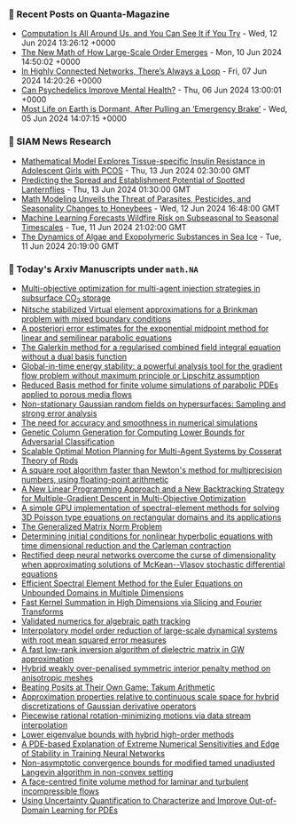 ### 📝 Recent Posts on Quanta-Magazine
<!-- quanta starts -->
* <a href="https://www.quantamagazine.org/computation-is-all-around-us-and-you-can-see-it-if-you-try-20240612/">Computation Is All Around Us, and You Can See It if You Try</a> - Wed, 12 Jun 2024 13:26:12 +0000
* <a href="https://www.quantamagazine.org/the-new-math-of-how-large-scale-order-emerges-20240610/">The New Math of How Large-Scale Order Emerges</a> - Mon, 10 Jun 2024 14:50:02 +0000
* <a href="https://www.quantamagazine.org/in-highly-connected-networks-theres-always-a-loop-20240607/">In Highly Connected Networks, There’s Always a Loop</a> - Fri, 07 Jun 2024 14:20:26 +0000
* <a href="https://www.quantamagazine.org/can-psychedelics-improve-mental-health-20240606/">Can Psychedelics Improve Mental Health?</a> - Thu, 06 Jun 2024 13:00:01 +0000
* <a href="https://www.quantamagazine.org/most-life-on-earth-is-dormant-after-pulling-an-emergency-brake-20240605/">Most Life on Earth is Dormant, After Pulling an ‘Emergency Brake’</a> - Wed, 05 Jun 2024 14:07:15 +0000
<!-- quanta ends -->

### 📝 SIAM News Research
<!-- siam-news starts -->
* <a href="https://sinews.siam.org/Details-Page/mathematical-model-explores-tissue-specific-insulin-resistance-in-adolescent-girls-with-pcos">Mathematical Model Explores Tissue-specific Insulin Resistance in Adolescent Girls with PCOS</a> - Thu, 13 Jun 2024 02:30:00 GMT
* <a href="https://sinews.siam.org/Details-Page/predicting-the-spread-and-establishment-potential-of-spotted-lanternflies">Predicting the Spread and Establishment Potential of Spotted Lanternflies</a> - Thu, 13 Jun 2024 01:30:00 GMT
* <a href="https://sinews.siam.org/Details-Page/math-modeling-unveils-the-threat-of-parasites-pesticides-and-seasonality-changes-to-honeybees">Math Modeling Unveils the Threat of Parasites, Pesticides, and Seasonality Changes to Honeybees</a> - Wed, 12 Jun 2024 16:48:00 GMT
* <a href="https://sinews.siam.org/Details-Page/machine-learning-forecasts-wildfire-risk-on-subseasonal-to-seasonal-timescales">Machine Learning Forecasts Wildfire Risk on Subseasonal to Seasonal Timescales</a> - Tue, 11 Jun 2024 21:02:00 GMT
* <a href="https://sinews.siam.org/Details-Page/the-dynamics-of-algae-and-exopolymeric-substances-in-sea-ice">The Dynamics of Algae and Exopolymeric Substances in Sea Ice</a> - Tue, 11 Jun 2024 20:19:00 GMT
<!-- siam-news ends -->

### 📝 Today's Arxiv Manuscripts under ``math.NA``
<!-- arxiv-math-na starts -->
* <a href="https://arxiv.org/abs/2406.07711">Multi-objective optimization for multi-agent injection strategies in subsurface CO$_2$ storage</a>
* <a href="https://arxiv.org/abs/2406.07724">Nitsche stabilized Virtual element approximations for a Brinkman problem with mixed boundary conditions</a>
* <a href="https://arxiv.org/abs/2406.07789">A posteriori error estimates for the exponential midpoint method for linear and semilinear parabolic equations</a>
* <a href="https://arxiv.org/abs/2406.07924">The Galerkin method for a regularised combined field integral equation without a dual basis function</a>
* <a href="https://arxiv.org/abs/2406.07941">Global-in-time energy stability: a powerful analysis tool for the gradient flow problem without maximum principle or Lipschitz assumption</a>
* <a href="https://arxiv.org/abs/2406.07950">Reduced Basis method for finite volume simulations of parabolic PDEs applied to porous media flows</a>
* <a href="https://arxiv.org/abs/2406.08185">Non-stationary Gaussian random fields on hypersurfaces: Sampling and strong error analysis</a>
* <a href="https://arxiv.org/abs/2406.08257">The need for accuracy and smoothness in numerical simulations</a>
* <a href="https://arxiv.org/abs/2406.08331">Genetic Column Generation for Computing Lower Bounds for Adversarial Classification</a>
* <a href="https://arxiv.org/abs/2406.07684">Scalable Optimal Motion Planning for Multi-Agent Systems by Cosserat Theory of Rods</a>
* <a href="https://arxiv.org/abs/2406.07751">A square root algorithm faster than Newton's method for multiprecision numbers, using floating-point arithmetic</a>
* <a href="https://arxiv.org/abs/2406.08147">A New Linear Programming Approach and a New Backtracking Strategy for Multiple-Gradient Descent in Multi-Objective Optimization</a>
* <a href="https://arxiv.org/abs/2310.00226">A simple GPU implementation of spectral-element methods for solving 3D Poisson type equations on rectangular domains and its applications</a>
* <a href="https://arxiv.org/abs/2310.00605">The Generalized Matrix Norm Problem</a>
* <a href="https://arxiv.org/abs/2312.01179">Determining initial conditions for nonlinear hyperbolic equations with time dimensional reduction and the Carleman contraction</a>
* <a href="https://arxiv.org/abs/2312.07042">Rectified deep neural networks overcome the curse of dimensionality when approximating solutions of McKean--Vlasov stochastic differential equations</a>
* <a href="https://arxiv.org/abs/2401.05624">Efficient Spectral Element Method for the Euler Equations on Unbounded Domains in Multiple Dimensions</a>
* <a href="https://arxiv.org/abs/2401.08260">Fast Kernel Summation in High Dimensions via Slicing and Fourier Transforms</a>
* <a href="https://arxiv.org/abs/2401.17973">Validated numerics for algebraic path tracking</a>
* <a href="https://arxiv.org/abs/2403.08894">Interpolatory model order reduction of large-scale dynamical systems with root mean squared error measures</a>
* <a href="https://arxiv.org/abs/2403.12340">A fast low-rank inversion algorithm of dielectric matrix in GW approximation</a>
* <a href="https://arxiv.org/abs/2404.15288">Hybrid weakly over-penalised symmetric interior penalty method on anisotropic meshes</a>
* <a href="https://arxiv.org/abs/2404.18603">Beating Posits at Their Own Game: Takum Arithmetic</a>
* <a href="https://arxiv.org/abs/2405.05095">Approximation properties relative to continuous scale space for hybrid discretizations of Gaussian derivative operators</a>
* <a href="https://arxiv.org/abs/2405.14229">Piecewise rational rotation-minimizing motions via data stream interpolation</a>
* <a href="https://arxiv.org/abs/2406.06244">Lower eigenvalue bounds with hybrid high-order methods</a>
* <a href="https://arxiv.org/abs/2206.02001">A PDE-based Explanation of Extreme Numerical Sensitivities and Edge of Stability in Training Neural Networks</a>
* <a href="https://arxiv.org/abs/2207.02600">Non-asymptotic convergence bounds for modified tamed unadjusted Langevin algorithm in non-convex setting</a>
* <a href="https://arxiv.org/abs/2403.01496">A face-centred finite volume method for laminar and turbulent incompressible flows</a>
* <a href="https://arxiv.org/abs/2403.10642">Using Uncertainty Quantification to Characterize and Improve Out-of-Domain Learning for PDEs</a>
<!-- arxiv-math-na ends -->
